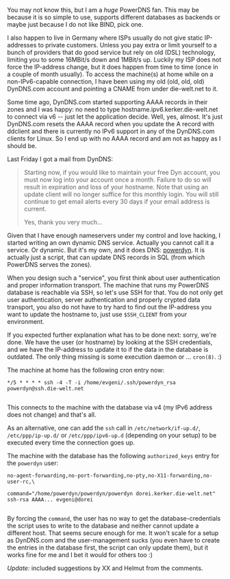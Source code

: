 <html><body><p>You may not know this, but I am a <em>huge</em> PowerDNS fan. This may be because it is so simple to use, supports different databases as backends or maybe just because I do not like BIND, pick one.



I also happen to live in Germany where ISPs usually do not give static IP-addresses to private customers. Unless you pay extra or limit yourself to a bunch of providers that do good service but rely on old (DSL) technology, limiting you to some 16MBit/s down and 1MBit/s up. Luckily my ISP does not force the IP-address change, but it does happen from time to time (once in a couple of month usually). To access the machine(s) at home while on a non-IPv6-capable connection, I have been using my old (old, old, old) DynDNS.com account and pointing a CNAME from under die-welt.net to it.



Some time ago, DynDNS.com started supporting AAAA records in their zones and I was happy: no need to type hostname.ipv6.kerker.die-welt.net to connect via v6 -- just let the application decide. Well, yes, almost. It's just DynDNS.com resets the AAAA record when you update the A record with ddclient and there is currently no IPv6 support in any of the DynDNS.com clients for Linux. So I end up with no AAAA record and am not as happy as I should be.



Last Friday I got a mail from DynDNS:

</p><blockquote>Starting now, if you would like to maintain your free Dyn account, you must now log into your account once a month. Failure to do so will result in expiration and loss of your hostname. Note that using an update client will no longer suffice for this monthly login. You will still continue to get email alerts every 30 days if your email address is current.

Yes, thank you very much...</blockquote>

Given that I have enough nameservers under my control and love hacking, I started writing an own dynamic DNS service. Actually you cannot call it a service. Or dynamic. But it's my own, and it does DNS: <a href="https://github.com/evgeni/powerdyn">powerdyn</a>. It is actually just a script, that can update DNS records in SQL (from which PowerDNS serves the zones).



When you design such a "service", you first think about user authentication and proper information transport. The machine that runs my PowerDNS database is reachable via SSH, so let's use SSH for that. You do not only get user authentication, server authentication and properly crypted data transport, you also do not have to try hard to find out the IP-address you want to update the hostname to, just use <code>$SSH_CLIENT</code> from your environment.



If you expected further explanation what has to be done next: sorry, we're done. We have the user (or hostname) by looking at the SSH credentials, and we have the IP-address to update it to if the data in the database is outdated. The only thing missing is some execution daemon or ... <code>cron(8)</code>. :)



The machine at home has the following cron entry now:

<pre><code>*/5 * * * * ssh -4 -T -i /home/evgeni/.ssh/powerdyn_rsa powerdyn@ssh.die-welt.net

</code></pre>

This connects to the machine with the database via v4 (my IPv6 address does not change) and that's all.

As an alternative, one can add the <code>ssh</code> call in <code>/etc/network/if-up.d/</code>, <code>/etc/ppp/ip-up.d/</code> or <code>/etc/ppp/ipv6-up.d</code> (depending on your setup) to be executed every time the connection goes up.



The machine with the database has the following <code>authorized_keys</code> entry for the <code>powerdyn</code> user:

<pre><code>no-agent-forwarding,no-port-forwarding,no-pty,no-X11-forwarding,no-user-rc,\ 

command="/home/powerdyn/powerdyn/powerdyn dorei.kerker.die-welt.net" ssh-rsa AAAA... evgeni@dorei

</code></pre>

By forcing the <code>command</code>, the user has no way to get the database-credentials the script uses to write to the database and neither cannot update a different host. That seems secure enough for me. It won't scale for a setup as DynDNS.com and the user-management sucks (you even have to create the entries in the database first, the script can only update them), but it works fine for me and I bet it would for others too :)



<i>Update:</i> included suggestions by XX and Helmut from the comments.</body></html>